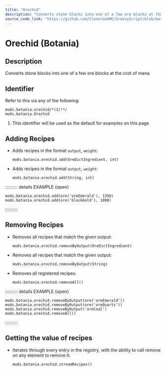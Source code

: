 ```yaml
---
title: "Orechid"
description: "Converts stone blocks into one of a few ore blocks at the cost of mana."
source_code_link: "https://github.com/CleanroomMC/GroovyScript/blob/master/src/main/java/com/cleanroommc/groovyscript/compat/mods/botania/Orechid.java"
---
```


# Orechid (Botania)

## Description

Converts stone blocks into one of a few ore blocks at the cost of mana.

## Identifier

Refer to this via any of the following:

```groovy:no-line-numbers {1}
mods.botania.orechid/*(1)!*/
mods.botania.Orechid
```

1. This identifier will be used as the default for examples on this page

## Adding Recipes

- Adds recipes in the format `output`, `weight`:

    ```groovy:no-line-numbers
    mods.botania.orechid.add(OreDictIngredient, int)
    ```

- Adds recipes in the format `output`, `weight`:

    ```groovy:no-line-numbers
    mods.botania.orechid.add(String, int)
    ```

:::::::::: details EXAMPLE {open}
```groovy:no-line-numbers
mods.botania.orechid.add(ore('oreEmerald'), 1350)
mods.botania.orechid.add(ore('blockGold'), 1800)
```

::::::::::

## Removing Recipes

- Removes all recipes that match the given output:

    ```groovy:no-line-numbers
    mods.botania.orechid.removeByOutput(OreDictIngredient)
    ```

- Removes all recipes that match the given output:

    ```groovy:no-line-numbers
    mods.botania.orechid.removeByOutput(String)
    ```

- Removes all registered recipes:

    ```groovy:no-line-numbers
    mods.botania.orechid.removeAll()
    ```

:::::::::: details EXAMPLE {open}
```groovy:no-line-numbers
mods.botania.orechid.removeByOutput(ore('oreEmerald'))
mods.botania.orechid.removeByOutput(ore('oreQuartz'))
mods.botania.orechid.removeByOutput('oreCoal')
mods.botania.orechid.removeAll()
```

::::::::::

## Getting the value of recipes

- Iterates through every entry in the registry, with the ability to call remove on any element to remove it:

    ```groovy:no-line-numbers
    mods.botania.orechid.streamRecipes()
    ```
